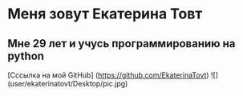 # Меня зовут Екатерина Товт
## Мне 29 лет и учусь программированию на python
[Сссылка на мой GitHub] (https://github.com/EkaterinaTovt)
![] (user/ekaterinatovt/Desktop/pic.jpg)